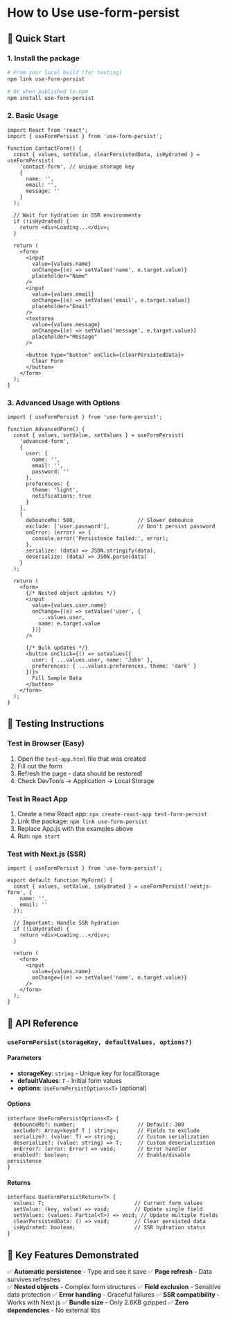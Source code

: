 # How to Use use-form-persist

## 🚀 Quick Start

### 1. Install the package
```bash
# From your local build (for testing)
npm link use-form-persist

# Or when published to npm
npm install use-form-persist
```

### 2. Basic Usage

```tsx
import React from 'react';
import { useFormPersist } from 'use-form-persist';

function ContactForm() {
  const { values, setValue, clearPersistedData, isHydrated } = useFormPersist(
    'contact-form', // unique storage key
    {
      name: '',
      email: '',
      message: ''
    }
  );

  // Wait for hydration in SSR environments
  if (!isHydrated) {
    return <div>Loading...</div>;
  }

  return (
    <form>
      <input
        value={values.name}
        onChange={(e) => setValue('name', e.target.value)}
        placeholder="Name"
      />
      <input
        value={values.email}
        onChange={(e) => setValue('email', e.target.value)}
        placeholder="Email"
      />
      <textarea
        value={values.message}
        onChange={(e) => setValue('message', e.target.value)}
        placeholder="Message"
      />
      
      <button type="button" onClick={clearPersistedData}>
        Clear Form
      </button>
    </form>
  );
}
```

### 3. Advanced Usage with Options

```tsx
import { useFormPersist } from 'use-form-persist';

function AdvancedForm() {
  const { values, setValue, setValues } = useFormPersist(
    'advanced-form',
    {
      user: {
        name: '',
        email: '',
        password: ''
      },
      preferences: {
        theme: 'light',
        notifications: true
      }
    },
    {
      debounceMs: 500,                    // Slower debounce
      exclude: ['user.password'],         // Don't persist password
      onError: (error) => {
        console.error('Persistence failed:', error);
      },
      serialize: (data) => JSON.stringify(data),
      deserialize: (data) => JSON.parse(data)
    }
  );

  return (
    <form>
      {/* Nested object updates */}
      <input
        value={values.user.name}
        onChange={(e) => setValue('user', {
          ...values.user,
          name: e.target.value
        })}
      />
      
      {/* Bulk updates */}
      <button onClick={() => setValues({
        user: { ...values.user, name: 'John' },
        preferences: { ...values.preferences, theme: 'dark' }
      })}>
        Fill Sample Data
      </button>
    </form>
  );
}
```

## 🧪 Testing Instructions

### Test in Browser (Easy)
1. Open the `test-app.html` file that was created
2. Fill out the form
3. Refresh the page - data should be restored!
4. Check DevTools → Application → Local Storage

### Test in React App
1. Create a new React app: `npx create-react-app test-form-persist`
2. Link the package: `npm link use-form-persist`
3. Replace App.js with the examples above
4. Run: `npm start`

### Test with Next.js (SSR)
```tsx
import { useFormPersist } from 'use-form-persist';

export default function MyForm() {
  const { values, setValue, isHydrated } = useFormPersist('nextjs-form', {
    name: '',
    email: ''
  });

  // Important: Handle SSR hydration
  if (!isHydrated) {
    return <div>Loading...</div>;
  }

  return (
    <form>
      <input 
        value={values.name}
        onChange={(e) => setValue('name', e.target.value)}
      />
    </form>
  );
}
```

## 🔧 API Reference

### `useFormPersist(storageKey, defaultValues, options?)`

#### Parameters
- **storageKey**: `string` - Unique key for localStorage
- **defaultValues**: `T` - Initial form values
- **options**: `UseFormPersistOptions<T>` (optional)

#### Options
```tsx
interface UseFormPersistOptions<T> {
  debounceMs?: number;                    // Default: 300
  exclude?: Array<keyof T | string>;      // Fields to exclude
  serialize?: (value: T) => string;       // Custom serialization
  deserialize?: (value: string) => T;     // Custom deserialization  
  onError?: (error: Error) => void;       // Error handler
  enabled?: boolean;                      // Enable/disable persistence
}
```

#### Returns
```tsx
interface UseFormPersistReturn<T> {
  values: T;                             // Current form values
  setValue: (key, value) => void;        // Update single field
  setValues: (values: Partial<T>) => void; // Update multiple fields
  clearPersistedData: () => void;        // Clear persisted data
  isHydrated: boolean;                   // SSR hydration status
}
```

## 🎯 Key Features Demonstrated

✅ **Automatic persistence** - Type and see it save
✅ **Page refresh** - Data survives refreshes  
✅ **Nested objects** - Complex form structures
✅ **Field exclusion** - Sensitive data protection
✅ **Error handling** - Graceful failures
✅ **SSR compatibility** - Works with Next.js
✅ **Bundle size** - Only 2.6KB gzipped
✅ **Zero dependencies** - No external libs